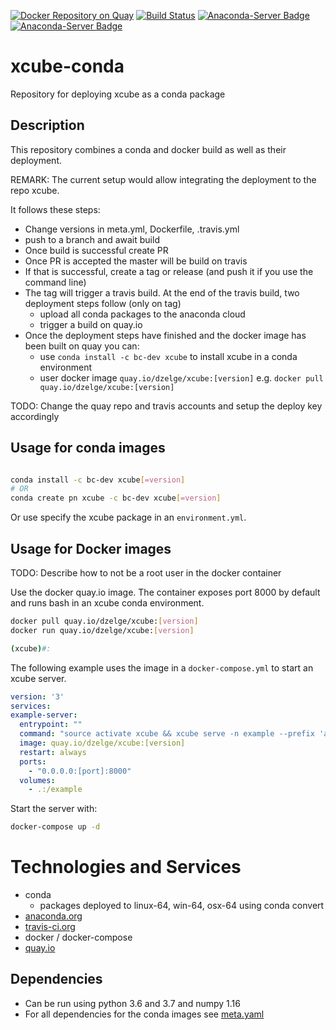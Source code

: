 [![Docker Repository on Quay](https://quay.io/repository/dzelge/xcube/status "Docker Repository on Quay")](https://quay.io/repository/dzelge/xcube)
[![Build Status](https://travis-ci.com/dzelge/xcube-conda.svg?branch=master)](https://travis-ci.com/dzelge/xcube-conda)
[![Anaconda-Server Badge](https://anaconda.org/bc-dev/xcube/badges/latest_release_date.svg)](https://anaconda.org/bc-dev/xcube)
[![Anaconda-Server Badge](https://anaconda.org/bc-dev/xcube/badges/platforms.svg)](https://anaconda.org/bc-dev/xcube)

# xcube-conda
Repository for deploying xcube as a conda package

## Description
This repository combines a conda and docker build as well as their deployment.

REMARK: The current setup would allow integrating the deployment to the repo xcube.

It follows these steps:

- Change versions in meta.yml, Dockerfile, .travis.yml
- push to a branch and await build
- Once build is successful create PR
- Once PR is accepted the master will be build on travis
- If that is successful, create a tag or release (and push it if you use the command line)
- The tag will trigger a travis build. At the end of the travis build, two
  deployment steps follow (only on tag)
  - upload all conda packages to the anaconda cloud
  - trigger a build on quay.io 
- Once the deployment steps have finished and the docker image has been built on quay
  you can:
  - use ```conda install -c bc-dev xcube``` to install xcube in a conda environment
  - user docker image ```quay.io/dzelge/xcube:[version]``` e.g.  ```docker pull quay.io/dzelge/xcube:[version]```

TODO: Change the quay repo and travis accounts and setup the deploy key accordingly  

    
## Usage for conda images

```bash

conda install -c bc-dev xcube[=version]
# OR
conda create pn xcube -c bc-dev xcube[=version]

```

Or use specify the xcube package in an ```environment.yml```.


## Usage for Docker images

TODO: Describe how to not be a root user in the docker container

Use the docker quay.io image. The container exposes port 8000 by default and runs
bash in an xcube conda environment. 

```bash
docker pull quay.io/dzelge/xcube:[version]
docker run quay.io/dzelge/xcube:[version]

(xcube)#:
```

The following example uses the image in a ```docker-compose.yml``` to start
an xcube server. 

```yaml
version: '3'
services:
example-server:
  entrypoint: ""
  command: "source activate xcube && xcube serve -n example --prefix 'api/v1.dev' -p 8000 -v -u 30 -c /example/server-config.yml --traceperf"
  image: quay.io/dzelge/xcube:[version]
  restart: always
  ports:
    - "0.0.0.0:[port]:8000"
  volumes:
    - .:/example
```

Start the server with:

```bash
docker-compose up -d
```

# Technologies and Services

- conda
  - packages deployed to linux-64, win-64, osx-64 using conda convert
- [anaconda.org](https://anaconda.org/bc-dev/xcube)
- [travis-ci.org](https://travis-ci.com/dcs4cop/xcube-conda) 
- docker / docker-compose
- [quay.io](https://quay.io/repository/bcdev/xcube)

## Dependencies

- Can be run using python 3.6 and 3.7 and numpy 1.16
- For all dependencies for the conda images see [meta.yaml](xcube/meta.yaml)


